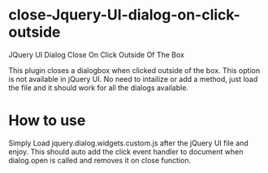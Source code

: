 # close-Jquery-UI-dialog-on-click-outside
JQuery UI Dialog Close On Click Outside Of The Box

This plugin closes a dialogbox when clicked outside of the box. This option is not available in jQuery UI. No need to intailize or add a method, just load the file and it should work for all the dialogs available.

# How to use
Simply Load jquery.dialog.widgets.custom.js after the jQuery UI file and enjoy. This should auto add the click event handler to document when dialog.open is called and removes it on close function.
